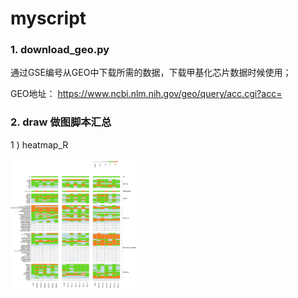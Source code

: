 # myscript

### 1.	download_geo.py

通过GSE编号从GEO中下载所需的数据，下载甲基化芯片数据时候使用；

GEO地址： https://www.ncbi.nlm.nih.gov/geo/query/acc.cgi?acc=

### 2.  draw  做图脚本汇总

1 )  heatmap_R

<img src="https://raw.githubusercontent.com/redpanda2017/myscript/master/draw/heatmap_R/heatmap_r.png" width="40%" height="40%"  div align=center />


